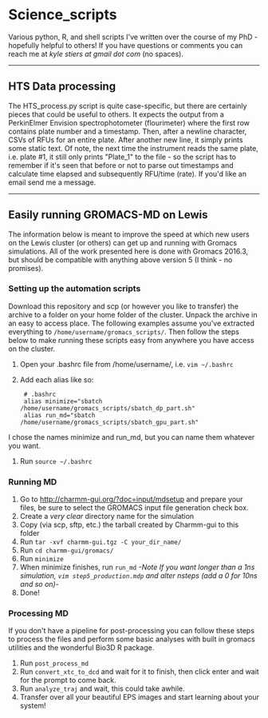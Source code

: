 # Science_scripts
Various python, R, and shell scripts I've written over the course of my PhD - hopefully helpful to others! If you have questions or comments you can reach me at *kyle stiers at gmail dot com* (no spaces).

------------------------------------------------------------------------------------------------------------------
## HTS Data processing
The HTS_process.py script is quite case-specific, but there are certainly pieces that could be useful to others. It expects the output from a PerkinElmer Envision spectrophotometer (flourimeter) where the first row contains plate number and a timestamp. Then, after a newline character, CSVs of RFUs for an entire plate. After another new line, it simply prints some static text. Of note, the next time the instrument reads the same plate, i.e. plate #1, it still only prints "Plate_1" to the file - so the script has to remember if it's seen that before or not to parse out timestamps and calculate time elapsed and subsequently RFU/time (rate). If you'd like an email send me a message.

------------------------------------------------------------------------------------------------------------------

## Easily running GROMACS-MD on Lewis
The information below is meant to improve the speed at which new users on the Lewis cluster (or others) can get up and running with Gromacs simulations. All of the work presented here is done with Gromacs 2016.3, but should be compatible with anything above version 5 (I think - no promises).

### Setting up the automation scripts
Download this repository and scp (or however you like to transfer) the archive to a folder on your home folder of the cluster. Unpack the archive in an easy to access place. The following examples assume you've extracted everything to `/home/username/gromacs_scripts/`. Then follow the steps below to make running these scripts easy from anywhere you have access on the cluster.

1. Open your .bashrc file from /home/username/, i.e. `vim ~/.bashrc`
1. Add each alias like so:

        # .bashrc
        alias minimize="sbatch /home/username/gromacs_scripts/sbatch_dp_part.sh"
        alias run_md="sbatch /home/username/gromacs_scripts/sbatch_gpu_part.sh"

I chose the names minimize and run_md, but you can name them whatever you want.

1. Run `source ~/.bashrc`

### Running MD
1. Go to http://charmm-gui.org/?doc=input/mdsetup and prepare your files, be sure to select the GROMACS input file generation check box.
1. Create a *very clear* directory name for the simulation
1. Copy (via scp, sftp, etc.) the tarball created by Charmm-gui to this folder
1. Run `tar -xvf charmm-gui.tgz -C your_dir_name/`
1. Run `cd charmm-gui/gromacs/`
1. Run `minimize`
1. When minimize finishes, run `run_md`
        *-Note If you want longer than a 1ns simulation, `vim step5_production.mdp` and alter nsteps (add a 0 for 10ns and so on)-*
1. Done!

### Processing MD
If you don't have a pipeline for post-processing you can follow these steps to process the files and perform some basic analyses with built in gromacs utilities and the wonderful Bio3D R package.
1. Run `post_process_md` 
1. Run `convert_xtc_to_dcd` and wait for it to finish, then click enter and wait for the prompt to come back.
1. Run `analyze_traj` and wait, this could take awhile.
1. Transfer over all your beautiful EPS images and start learning about your system!
